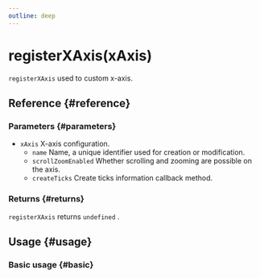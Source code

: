 ```yaml
---
outline: deep
---
```


# registerXAxis(xAxis)
`registerXAxis` used to custom x-axis.

## Reference {#reference}
<!--@include: @/@views/api/references/chart/registerXAxis.md-->

### Parameters {#parameters}
- `xAxis` X-axis configuration.
  - `name` Name, a unique identifier used for creation or modification.
  - `scrollZoomEnabled` Whether scrolling and zooming are possible on the axis.
  - `createTicks` Create ticks information callback method.

### Returns {#returns}
`registerXAxis` returns `undefined` .

## Usage {#usage}
<script setup>
import RegisterXAxisBasic from '../../../@views/api/samples/registerXAxis/index.vue'
</script>

### Basic usage {#basic}
<RegisterXAxisBasic/>
